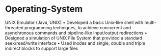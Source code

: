 # Operating-System
UNIX Emulator (Java, UNIX)
• Developed a basic Unix-like shell with multi-threaded programming techniques, to achieve concurrent and asynchronous commands and pipeline-like input/output redirections
• Designed a simulation of UNIX File System that provided a standard seek/read/write interface
• Used inodes and single, double and triple indirect blocks to support large files
